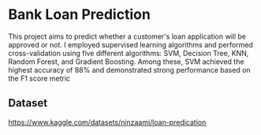 # Bank Loan Prediction

This project aims to predict whether a customer's loan application will be approved or not. I employed supervised learning algorithms and performed cross-validation using five different algorithms: SVM, Decision Tree, KNN, Random Forest, and Gradient Boosting. Among these, SVM achieved the highest accuracy of 88% and demonstrated strong performance based on the F1 score metric

## Dataset 
https://www.kaggle.com/datasets/ninzaami/loan-predication

